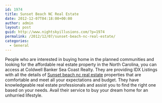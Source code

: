 ```yaml
---
id: 1974
title: Sunset Beach NC Real Estate
date: 2012-12-07T04:18:00+00:00
author: admin
layout: post
guid: http://www.nightskyillusions.com/?p=1974
permalink: /2012/12/07/sunset-beach-nc-real-estate/
categories:
  - General
---
```

People who are interested in buying home in the planned communities and looking for the affordable real estate property in the North Carolina, you can access at Coldwell Banker Sea Coast Realty. They are providing IDX Listings with all the details of [Sunset beach nc real estate](http://www.seacoastrealty.com/community/sunset_beach.asp) properties that are comfortable and meet all your expectations and budget. They have knowledgeable real estate professionals and assist you to find the right one based on your needs. Avail their service to buy your dream home for an unhurried lifestyle.